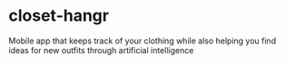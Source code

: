 # closet-hangr
Mobile app that keeps track of your clothing while also helping you find ideas for new outfits through artificial intelligence
